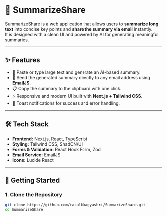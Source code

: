 # 📄 SummarizeShare

SummarizeShare is a web application that allows users to **summarize long text** into concise key points and **share the summary via email** instantly.  
It is designed with a clean UI and powered by AI for generating meaningful summaries.

---

## ✨ Features

- 📝 Paste or type large text and generate an AI-based summary.  
- 📧 Send the generated summary directly to any email address using **EmailJS**.  
- 📋 Copy the summary to the clipboard with one click.  
- ⚡ Responsive and modern UI built with **Next.js + Tailwind CSS**.  
- 🔔 Toast notifications for success and error handling.  

---

## 🛠️ Tech Stack

- **Frontend:** Next.js, React, TypeScript  
- **Styling:** Tailwind CSS, ShadCN/UI  
- **Forms & Validation:** React Hook Form, Zod  
- **Email Service:** EmailJS  
- **Icons:** Lucide React  

---

## 🚀 Getting Started

### 1. Clone the Repository
```bash
git clone https://github.com/rasalbhagyashri/SummarizeShare.git
cd SummarizeShare
